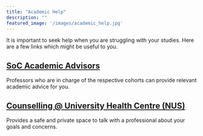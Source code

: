```yaml
---
title: "Academic Help"
description: ""
featured_image: '/images/academic_help.jpg'
---
```


It is important to seek help when you are struggling with your studies. Here are a few links which might be useful to you.

## [SoC Academic Advisors](http://www.comp.nus.edu.sg/cug/advisors/)

Professors who are in charge of the respective cohorts can provide relevant academic advice for you.

## [Counselling @ University Health Centre (NUS)](http://www.nus.edu.sg/uhc/services/mental-health/student.html)

Provides a safe and private space to talk with a professional about your goals and concerns.